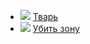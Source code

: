 * ![](/books/sf_action/Владислав%20Выставной/Тварь.jpg) [Тварь](/books/sf_action/Владислав%20Выставной/Тварь)
* ![](/books/sf_action/Владислав%20Выставной/Убить%20зону.jpg) [Убить зону](/books/sf_action/Владислав%20Выставной/Убить%20зону)